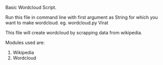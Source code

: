Basic Wordcloud Script.

Run this file in command line with first argument as String for which you want to make wordcloud.
eg. wordcloud.py Virat

This file will create wordcloud by scrapping data from wikipedia.

Modules used are: 
1. Wikipedia
2. Wordcloud
